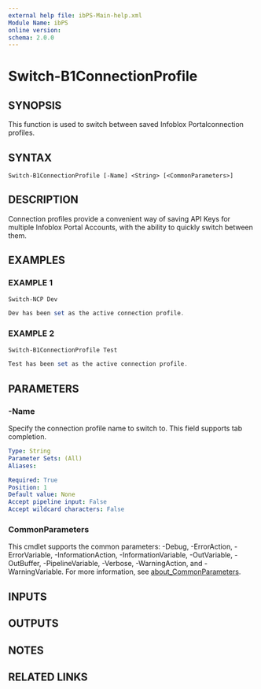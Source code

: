 ```yaml
---
external help file: ibPS-Main-help.xml
Module Name: ibPS
online version:
schema: 2.0.0
---
```


# Switch-B1ConnectionProfile

## SYNOPSIS
This function is used to switch between saved Infoblox Portalconnection profiles.

## SYNTAX

```
Switch-B1ConnectionProfile [-Name] <String> [<CommonParameters>]
```

## DESCRIPTION
Connection profiles provide a convenient way of saving API Keys for multiple Infoblox Portal Accounts, with the ability to quickly switch between them.

## EXAMPLES

### EXAMPLE 1
```powershell
Switch-NCP Dev

Dev has been set as the active connection profile.
```

### EXAMPLE 2
```powershell
Switch-B1ConnectionProfile Test

Test has been set as the active connection profile.
```

## PARAMETERS

### -Name
Specify the connection profile name to switch to.
This field supports tab completion.

```yaml
Type: String
Parameter Sets: (All)
Aliases:

Required: True
Position: 1
Default value: None
Accept pipeline input: False
Accept wildcard characters: False
```

### CommonParameters
This cmdlet supports the common parameters: -Debug, -ErrorAction, -ErrorVariable, -InformationAction, -InformationVariable, -OutVariable, -OutBuffer, -PipelineVariable, -Verbose, -WarningAction, and -WarningVariable. For more information, see [about_CommonParameters](http://go.microsoft.com/fwlink/?LinkID=113216).

## INPUTS

## OUTPUTS

## NOTES

## RELATED LINKS
